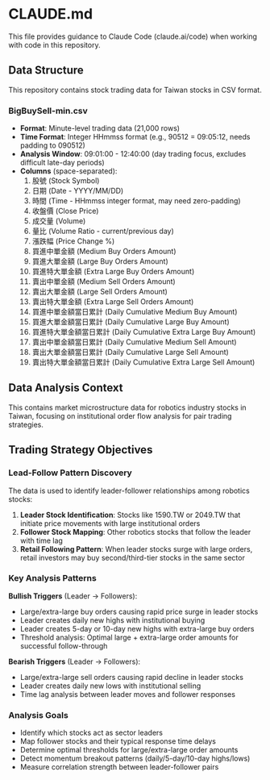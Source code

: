 # CLAUDE.md

This file provides guidance to Claude Code (claude.ai/code) when working with code in this repository.

## Data Structure

This repository contains stock trading data for Taiwan stocks in CSV format.

### BigBuySell-min.csv
- **Format**: Minute-level trading data (21,000 rows)
- **Time Format**: Integer HHmmss format (e.g., 90512 = 09:05:12, needs padding to 090512)
- **Analysis Window**: 09:01:00 - 12:40:00 (day trading focus, excludes difficult late-day periods)
- **Columns** (space-separated):
  1. 股號 (Stock Symbol)
  2. 日期 (Date - YYYY/MM/DD)
  3. 時間 (Time - HHmmss integer format, may need zero-padding)
  4. 收盤價 (Close Price)
  5. 成交量 (Volume)
  6. 量比 (Volume Ratio - current/previous day)
  7. 漲跌幅 (Price Change %)
  8. 買進中單金額 (Medium Buy Orders Amount)
  9. 買進大單金額 (Large Buy Orders Amount)
  10. 買進特大單金額 (Extra Large Buy Orders Amount)
  11. 賣出中單金額 (Medium Sell Orders Amount)
  12. 賣出大單金額 (Large Sell Orders Amount)
  13. 賣出特大單金額 (Extra Large Sell Orders Amount)
  14. 買進中單金額當日累計 (Daily Cumulative Medium Buy Amount)
  15. 買進大單金額當日累計 (Daily Cumulative Large Buy Amount)
  16. 買進特大單金額當日累計 (Daily Cumulative Extra Large Buy Amount)
  17. 賣出中單金額當日累計 (Daily Cumulative Medium Sell Amount)
  18. 賣出大單金額當日累計 (Daily Cumulative Large Sell Amount)
  19. 賣出特大單金額當日累計 (Daily Cumulative Extra Large Sell Amount)

## Data Analysis Context

This contains market microstructure data for robotics industry stocks in Taiwan, focusing on institutional order flow analysis for pair trading strategies.

## Trading Strategy Objectives

### Lead-Follow Pattern Discovery
The data is used to identify leader-follower relationships among robotics stocks:

1. **Leader Stock Identification**: Stocks like 1590.TW or 2049.TW that initiate price movements with large institutional orders
2. **Follower Stock Mapping**: Other robotics stocks that follow the leader with time lag
3. **Retail Following Pattern**: When leader stocks surge with large orders, retail investors may buy second/third-tier stocks in the same sector

### Key Analysis Patterns

**Bullish Triggers** (Leader → Followers):
- Large/extra-large buy orders causing rapid price surge in leader stocks
- Leader creates daily new highs with institutional buying
- Leader creates 5-day or 10-day new highs with extra-large buy orders
- Threshold analysis: Optimal large + extra-large order amounts for successful follow-through

**Bearish Triggers** (Leader → Followers):
- Large/extra-large sell orders causing rapid decline in leader stocks  
- Leader creates daily new lows with institutional selling
- Time lag analysis between leader moves and follower responses

### Analysis Goals
- Identify which stocks act as sector leaders
- Map follower stocks and their typical response time delays
- Determine optimal thresholds for large/extra-large order amounts
- Detect momentum breakout patterns (daily/5-day/10-day highs/lows)
- Measure correlation strength between leader-follower pairs